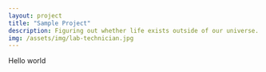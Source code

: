 ```yaml
---
layout: project
title: "Sample Project"
description: Figuring out whether life exists outside of our universe. 
img: /assets/img/lab-technician.jpg
---
```


Hello world